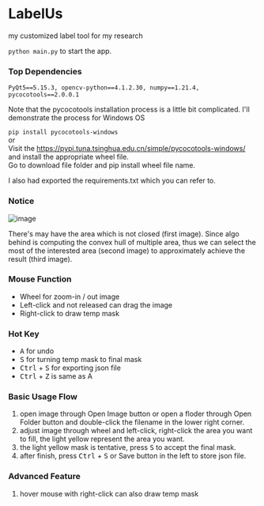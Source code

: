 # LabelUs
my customized label tool for my research

```python main.py``` to start the app.

### Top Dependencies
```
PyQt5==5.15.3, opencv-python==4.1.2.30, numpy==1.21.4, pycocotools==2.0.0.1
```
Note that the pycocotools installation process is a little bit complicated.
I'll demonstrate the process for Windows OS

```pip install pycocotools-windows```  
or  
Visit the https://pypi.tuna.tsinghua.edu.cn/simple/pycocotools-windows/ and install the appropriate wheel file.  
Go to download file folder and pip install wheel file name.  

I also had exported the requirements.txt which you can refer to.

### Notice
![image](https://user-images.githubusercontent.com/67520151/231901292-d254b7b4-d322-4b2b-91f4-93439d548c54.png)


There's may have the area which is not closed (first image).
Since algo behind is computing the convex hull of multiple area, thus we can select the most of the interested area (second image) to approximately achieve the result (third image).


### Mouse Function
* Wheel for zoom-in / out image
* Left-click and not released can drag the image
* Right-click to draw temp mask

### Hot Key
* <kbd>A</kbd> for undo
* <kbd>S</kbd> for turning temp mask to final mask
* <kbd>Ctrl</kbd> + <kbd>S</kbd> for exporting json file
* <kbd>Ctrl</kbd> + <kbd>Z</kbd> is same as A

### Basic Usage Flow
1. open image through Open Image button or open a floder through Open Folder button and double-click the filename in the lower right corner.
2. adjust image through wheel and left-click, right-click the area you want to fill, the light yellow represent the area you want.
3. the light yellow mask is tentative, press <kbd>S</kbd> to accept the final mask.
4. after finish, press <kbd>Ctrl</kbd> + <kbd>S</kbd> or Save button in the left to store json file.

### Advanced Feature
1. hover mouse with right-click can also draw temp mask

